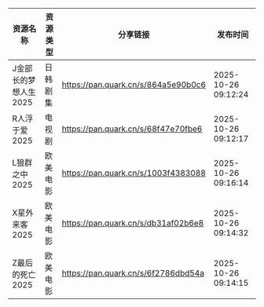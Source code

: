 | 资源名称          | 资源类型 | 分享链接                                | 发布时间                |
| ------------- | ---- | ----------------------------------- | ------------------- |
| J金部长的梦想人生2025 | 日韩剧集 | https://pan.quark.cn/s/864a5e90b0c6 | 2025-10-26 09:12:24 |
| R人浮于爱2025     | 电视剧  | https://pan.quark.cn/s/68f47e70fbe6 | 2025-10-26 09:12:17 |
| L狼群之中2025     | 欧美电影 | https://pan.quark.cn/s/1003f4383088 | 2025-10-26 09:16:14 |
| X星外来客2025     | 欧美电影 | https://pan.quark.cn/s/db31af02b6e8 | 2025-10-26 09:14:32 |
| Z最后的死亡2025    | 欧美电影 | https://pan.quark.cn/s/6f2786dbd54a | 2025-10-26 09:14:15 |
